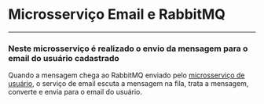 # Microsserviço Email e RabbitMQ

---

### Neste microsserviço é realizado o envio da mensagem para o email do usuário cadastrado

Quando a mensagem chega ao RabbitMQ enviado pelo [microsserviço de usuário](https://github.com/Joao-r-Am/ms-user-RabbitMQ), o serviço de email escuta a mensagem na fila, trata a mensagem, converte e envia para o email do usuário.
